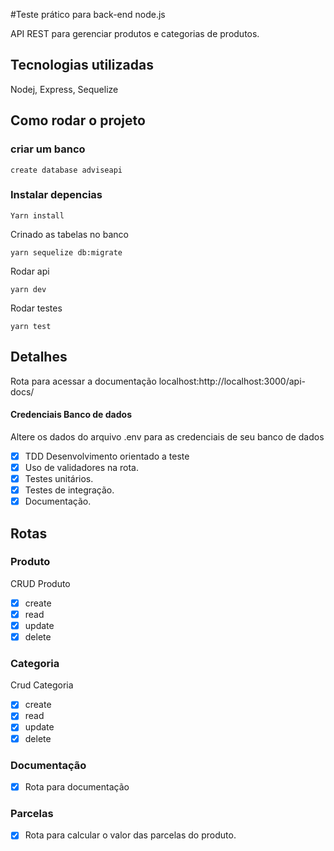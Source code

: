 #Teste prático para back-end node.js

API REST para gerenciar produtos e categorias de produtos. 

## Tecnologias utilizadas
Nodej, Express, Sequelize

## Como rodar o projeto
### criar um banco

    create database adviseapi

### Instalar depencias

    Yarn install

Crinado as tabelas no banco

    yarn sequelize db:migrate

Rodar api

    yarn dev

Rodar testes

    yarn test
    
## Detalhes

Rota para acessar a documentação localhost:http://localhost:3000/api-docs/
#### Credenciais Banco de dados
Altere os dados do arquivo .env para as credenciais de seu banco de dados

- [x] TDD Desenvolvimento orientado a teste
- [x] Uso de validadores na rota.
- [x] Testes unitários.
- [x] Testes de integração.
- [x] Documentação.
 
## Rotas

### Produto
CRUD Produto
- [x] create
- [x] read
- [x] update
- [x] delete

### Categoria
Crud Categoria
- [x] create
- [x] read
- [x] update
- [x] delete

### Documentação
- [x] Rota para documentação
### Parcelas 
- [x] Rota para calcular o valor das parcelas do produto.
